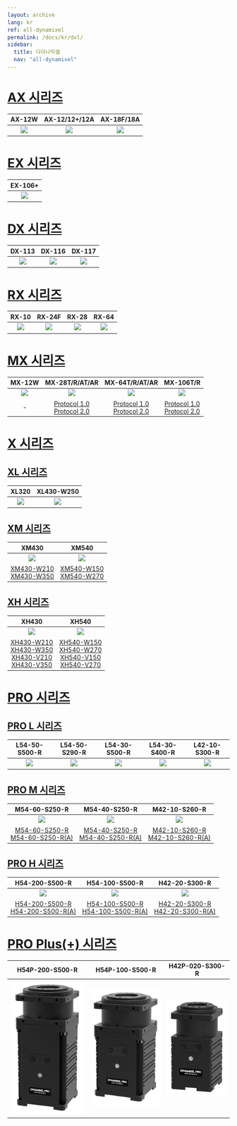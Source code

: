 ```yaml
---
layout: archive
lang: kr
ref: all-dynamixel
permalink: /docs/kr/dxl/
sidebar:
  title: 다이나믹셀
  nav: "all-dynamixel"
---
```


# [AX 시리즈](#ax-시리즈)

|AX-12W|AX-12/12+/12A|AX-18F/18A|
|:---:|:---:|:---:|
|[![](/assets/images/dxl/ax/ax-12w_product.jpg)](/docs/kr/dxl/ax/ax-12w/)|[![](/assets/images/dxl/ax/ax-12a_product.png)](/docs/kr/dxl/ax/ax-12a/)|[![](/assets/images/dxl/ax/ax-18a_product.png)](/docs/kr/dxl/ax/ax-18a/)|

# [EX 시리즈](#ex-시리즈)

|EX-106+|
|:---:|
|[![](/assets/images/dxl/ex/ex-106_product.png)](/docs/kr/dxl/ex/ex-106+/)|

# [DX 시리즈](#dx-시리즈)

|DX-113|DX-116|DX-117|
|:---:|:---:|:---:|
|[![](/assets/images/dxl/dx/dx-113_product.png)](/docs/kr/dxl/dx/dx-113/)|[![](/assets/images/dxl/dx/dx-116_product.png)](/docs/kr/dxl/dx/dx-116/)|[![](/assets/images/dxl/dx/dx-117_product.png)](/docs/kr/dxl/dx/dx-117/)|

# [RX 시리즈](#rx-시리즈)

|RX-10|RX-24F|RX-28|RX-64|
|:---:|:---:|:---:|:---:|
|[![](/assets/images/dxl/rx/rx-10_product.png)](/docs/kr/dxl/rx/rx-10/)|[![](/assets/images/dxl/rx/rx-24f_product.png)](/docs/kr/dxl/rx/rx-24f/)|[![](/assets/images/dxl/rx/rx-28_product.png)](/docs/kr/dxl/rx/rx-28/)|[![](/assets/images/dxl/rx/rx-64_product.png)](/docs/kr/dxl/rx/rx-64/)|

# [MX 시리즈](#mx-시리즈)

|MX-12W|MX-28T/R/AT/AR|MX-64T/R/AT/AR|MX-106T/R|
|:---:|:---:|:---:|:---:|
|[![](/assets/images/dxl/mx/mx-12_product.jpg)](/docs/kr/dxl/mx/mx-12w/)|![](/assets/images/dxl/mx/mx-28ar_product.jpg)|![](/assets/images/dxl/mx/mx-64ar_product.png)|![](/assets/images/dxl/mx/mx-106t_product.jpg)|
|-|[Protocol 1.0](/docs/kr/dxl/mx/mx-28/)<br>[Protocol 2.0](/docs/kr/dxl/mx/mx-28-2/)|[Protocol 1.0](/docs/kr/dxl/mx/mx-64/)<br>[Protocol 2.0](/docs/kr/dxl/mx/mx-64-2/)|[Protocol 1.0](/docs/kr/dxl/mx/mx-106/)<br>[Protocol 2.0](/docs/kr/dxl/mx/mx-106-2/)|

# [X 시리즈](#x-시리즈)

## [XL 시리즈](#xl-시리즈)

|XL320|XL430-W250|
|:---:|:---:|
|[![](/assets/images/dxl/x/xl320_product.jpg)](/docs/kr/dxl/x/xl320/)|[![](/assets/images/dxl/x/xl430_product_new.png)](/docs/kr/dxl/x/xl430-w250/)|

## [XM 시리즈](#xm-시리즈)

|XM430|XM540|
|:---:|:---:|
|![](/assets/images/dxl/x/x_series_product.png)|![](/assets/images/dxl/x/x540-series_product.png)|
|[XM430-W210](/docs/kr/dxl/x/xm430-w210/)<br>[XM430-W350](/docs/kr/dxl/x/xm430-w350/)|[XM540-W150](/docs/kr/dxl/x/xm540-w150/)<br>[XM540-W270](/docs/kr/dxl/x/xm540-w270/)|

## [XH 시리즈](#xh-시리즈)

|XH430|XH540|
|:---:|:---:|
|![](/assets/images/dxl/x/x_series_product.png)|![](/assets/images/dxl/x/x540-series_product.png)|
|[XH430-W210](/docs/kr/dxl/x/xh430-w210/)<br>[XH430-W350](/docs/kr/dxl/x/xh430-w350/)<br>[XH430-V210](/docs/kr/dxl/x/xh430-v210/)<br>[XH430-V350](/docs/kr/dxl/x/xh430-v350/)|[XH540-W150](/docs/kr/dxl/x/xh540-w150/)<br>[XH540-W270](/docs/kr/dxl/x/xh540-w270/)<br>[XH540-V150](/docs/kr/dxl/x/xh540-v150/)<br>[XH540-V270](/docs/kr/dxl/x/xh540-v270/)|

# [PRO 시리즈](#pro-시리즈)

## [PRO L 시리즈](#pro-l-시리즈)

|L54-50-S500-R|L54-50-S290-R|L54-30-S500-R|L54-30-S400-R|L42-10-S300-R|
|:---:|:---:|:---:|:---:|:---:|
|[![](/assets/images/dxl/pro/h54-100-s500-r_product.jpg)](/docs/kr/dxl/pro/l54-50-s500-r/)|[![](/assets/images/dxl/pro/h54-100-s500-r_product.jpg)](/docs/kr/dxl/pro/l54-50-s290-r/)|[![](/assets/images/dxl/pro/h54-100-s500-r_product.jpg)](/docs/kr/dxl/pro/l54-30-s500-r/)|[![](/assets/images/dxl/pro/h54-100-s500-r_product.jpg)](/docs/kr/dxl/pro/l54-30-s400-r/)|[![](/assets/images/dxl/pro/m42-10-s260-r_product.jpg)](/docs/kr/dxl/pro/l42-10-s300-r/)|

## [PRO M 시리즈](#pro-m-시리즈)

|                                              M54-60-S250-R                                               |                                              M54-40-S250-R                                               |                                              M42-10-S260-R                                               |
|:--------------------------------------------------------------------------------------------------------:|:--------------------------------------------------------------------------------------------------------:|:--------------------------------------------------------------------------------------------------------:|
|                          ![](/assets/images/dxl/pro/h54-200-s500-r_product.jpg)                          |                          ![](/assets/images/dxl/pro/h54-100-s500-r_product.jpg)                          |                          ![](/assets/images/dxl/pro/m42-10-s260-r_product.jpg)                           |
| [M54-60-S250-R](/docs/kr/dxl/pro/m54-60-s250-r/)<br>[M54-60-S250-R(A)](/docs/kr/dxl/pro/m54-60-s250-ra/) | [M54-40-S250-R](/docs/kr/dxl/pro/m54-40-s250-r/)<br>[M54-40-S250-R(A)](/docs/kr/dxl/pro/m54-40-s250-ra/) | [M42-10-S260-R](/docs/kr/dxl/pro/m42-10-s260-r/)<br>[M42-10-S260-R(A)](/docs/kr/dxl/pro/m42-10-s260-ra/) |

## [PRO H 시리즈](#pro-h-시리즈)

|                                                H54-200-S500-R                                                |                                                H54-100-S500-R                                                |                                              H42-20-S300-R                                               |
|:------------------------------------------------------------------------------------------------------------:|:------------------------------------------------------------------------------------------------------------:|:--------------------------------------------------------------------------------------------------------:|
|                            ![](/assets/images/dxl/pro/h54-200-s500-r_product.jpg)                            |                            ![](/assets/images/dxl/pro/h54-100-s500-r_product.jpg)                            |                          ![](/assets/images/dxl/pro/h42-20-s300-r_product.jpg)                           |
| [H54-200-S500-R](/docs/kr/dxl/pro/h54-200-s500-r/)<br>[H54-200-S500-R(A)](/docs/kr/dxl/pro/h54-200-s500-ra/) | [H54-100-S500-R](/docs/kr/dxl/pro/h54-100-s500-r/)<br>[H54-100-S500-R(A)](/docs/kr/dxl/pro/h54-100-s500-ra/) | [H42-20-S300-R](/docs/kr/dxl/pro/h42-20-s300-r/)<br>[H42-20-S300-R(A)](/docs/kr/dxl/pro/h42-20-s300-ra/) |

# [PRO Plus(+) 시리즈](#pro-plus-시리즈)

|H54P-200-S500-R|H54P-100-S500-R|H42P-020-S300-R|
|:---:|:---:|:---:|
|[![](/assets/images/dxl/pro_plus/h54p-200-s500-r.png)](/docs/kr/dxl/pro_plus/h54p-200-s500-r/)|[![](/assets/images/dxl/pro_plus/h54p-100-s500-r.png)](/docs/kr/dxl/pro_plus/h54p-100-s500-r/)|[![](/assets/images/dxl/pro_plus/h42p-020-s300-r.png)](/docs/kr/dxl/pro_plus/h42p-020-s300-r/)|
